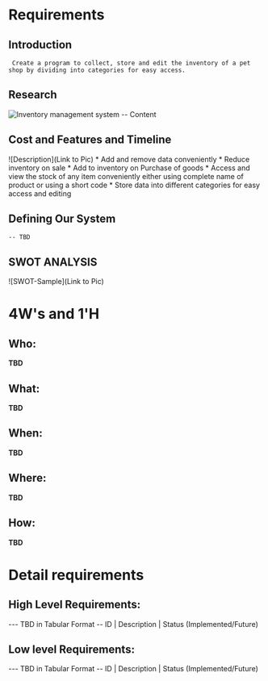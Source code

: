 # Requirements

## Introduction
     Create a program to collect, store and edit the inventory of a pet shop by dividing into categories for easy access.   

## Research
![Inventory management system](https://images.app.goo.gl/otwwpBpfgf6f798L8)
-- Content 
## Cost and Features and Timeline
![Description](Link to Pic)
    * Add and remove data conveniently
        * Reduce inventory on sale 
        * Add to inventory on Purchase of goods 
    * Access and view the stock of any item conveniently either using complete name of product or using a short code
    * Store data into different categories for easy access and editing 

## Defining Our System
    -- TBD
## SWOT ANALYSIS
![SWOT-Sample](Link to Pic)

# 4W&#39;s and 1&#39;H

## Who:

**TBD**

## What:

**TBD**

## When:

**TBD**

## Where:

**TBD**

## How:

**TBD**

# Detail requirements
## High Level Requirements:
--- TBD in Tabular Format 
-- ID | Description | Status (Implemented/Future)


##  Low level Requirements:
--- TBD in Tabular Format 
-- ID | Description | Status (Implemented/Future)
